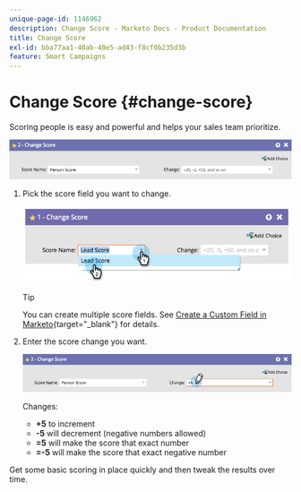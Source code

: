 ```yaml
---
unique-page-id: 1146962
description: Change Score - Marketo Docs - Product Documentation
title: Change Score
exl-id: bba77aa1-40ab-40e5-ad43-f8cf0b235d3b
feature: Smart Campaigns
---
```

# Change Score {#change-score}

Scoring people is easy and powerful and helps your sales team prioritize.

![](assets/change-score-1.png)

1. Pick the score field you want to change.

   ![](assets/change-score-2.png)

   >[!TIP]
   >
   >You can create multiple score fields. See [Create a Custom Field in Marketo](/help/marketo/product-docs/administration/field-management/create-a-custom-field-in-marketo.md){target="_blank"} for details.

1. Enter the score change you want.

   ![](assets/change-score-3.png)

   Changes:

    * **+5** to increment
    * **-5** will decrement (negative numbers allowed)
    * **=5** will make the score that exact number
    * **=-5** will make the score that exact negative number

Get some basic scoring in place quickly and then tweak the results over time.
